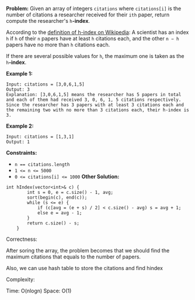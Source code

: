 **Problem:**
Given an array of integers `citations` where `citations[i]` is the number of citations a researcher received for their `ith` paper, return compute the researcher's `h`**-index**.

According to the [definition of h-index on Wikipedia](https://en.wikipedia.org/wiki/H-index): A scientist has an index `h` if `h` of their `n` papers have at least `h` citations each, and the other `n − h` papers have no more than `h` citations each.

If there are several possible values for `h`, the maximum one is taken as the `h`**-index**.

 

**Example 1:**

```
Input: citations = [3,0,6,1,5]
Output: 3
Explanation: [3,0,6,1,5] means the researcher has 5 papers in total and each of them had received 3, 0, 6, 1, 5 citations respectively.
Since the researcher has 3 papers with at least 3 citations each and the remaining two with no more than 3 citations each, their h-index is 3.
```

**Example 2:**

```
Input: citations = [1,3,1]
Output: 1
```

 

**Constraints:**

- `n == citations.length`
- `1 <= n <= 5000`
- `0 <= citations[i] <= 1000`
**Other Solution:**
```
int hIndex(vector<int>& c) {
        int s = 0, e = c.size() - 1, avg;
        sort(begin(c), end(c));
        while (s <= e) {
            if (c[avg = (e + s) / 2] < c.size() - avg) s = avg + 1;
            else e = avg - 1;
        }
        return c.size() - s;
    }
```
Correctness:

After soring the array, the problem becomes that we should find the maximum citations that equals to the number of papers.

Also, we can use hash table to store the citations and find hindex

Complexity:

Time: O(nlogn)
Space: O(1)
